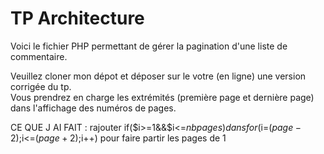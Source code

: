 <h1>TP Architecture</h1>
<p>Voici le fichier PHP permettant de gérer la pagination d'une liste de commentaire.</p>
<p>Veuillez cloner mon dépot et déposer sur le votre (en ligne) une version corrigée du tp.<br>
Vous prendrez en charge les extrémités (première page et dernière page) dans l'affichage des numéros de pages.

CE QUE J AI FAIT : rajouter if($i>=1&&$i<=$nbpages) dans for($i=($page-2);$i<=($page+2);$i++) pour faire partir les pages de 1 </p>

